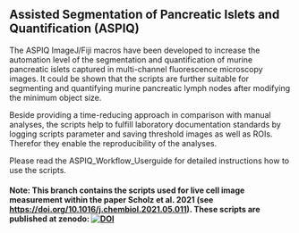## Assisted Segmentation of Pancreatic Islets and Quantification (ASPIQ)

The ASPIQ ImageJ/Fiji macros have been developed to increase the automation level of the segmentation and quantification of murine pancreatic islets captured in multi-channel fluorescence microscopy images. 
It could be shown that the scripts are further suitable for segmenting and quantifying murine pancreatic lymph nodes after modifying the minimum object size.  

Beside providing a time-reducing approach in comparison with manual analyses, the scripts help to fulfill laboratory documentation standards by logging scripts parameter and saving threshold images as well as ROIs. Therefor they enable the reproducibility of the analyses.

Please read the ASPIQ_Workflow_Userguide for detailed instructions how to use the scripts. 


#### Note: This branch contains the scripts used for live cell image measurement within the paper Scholz et al. 2021 (see https://doi.org/10.1016/j.chembiol.2021.05.011). These scripts are published at zenodo: <a href="https://zenodo.org/badge/latestdoi/286468259"><img src="https://zenodo.org/badge/286468259.svg" alt="DOI"></a>

